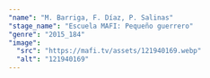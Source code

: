 ```yaml
---
"name": "M. Barriga, F. Díaz, P. Salinas"
"stage_name": "Escuela MAFI: Pequeño guerrero"
"genre": "2015_184"
"image":
  "src": "https://mafi.tv/assets/121940169.webp"
  "alt": "121940169"
---
```


